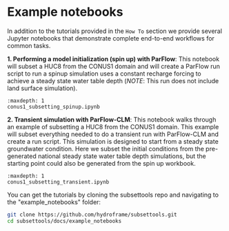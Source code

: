 Example notebooks
=================

In addition to the tutorials provided in the `How To` section we provide several Jupyter notebooks that demonstrate complete end-to-end workflows for common tasks.  

**1. Performing a model initialization (spin up) with ParFlow**: This notebook will subset a HUC8 from the CONUS1 domain and will create a ParFlow run script to run a spinup simulation uses a constant recharge forcing to achieve a steady state water table depth (*NOTE*: This run does not include land surface simulation).

```{toctree}
:maxdepth: 1
conus1_subsetting_spinup.ipynb
```


**2. Transient simulation with ParFlow-CLM**: This notebook walks through an example of subsetting a HUC8 from the CONUS1 domain. This example will subset everything needed to do a transient run with ParFlow-CLM and create a run script. This simulation is designed to start from a steady state groundwater condition.  Here we subset the initial conditions from the pre-generated national steady state water table depth simulations, but the starting point could also be generated from the spin up workbook.  

```{toctree}
:maxdepth: 1
conus1_subsetting_transient.ipynb
```

You can get the tutorials by cloning the subsettools repo and navigating to the "example_notebooks" folder:

```bash
git clone https://github.com/hydroframe/subsettools.git
cd subsettools/docs/example_notebooks
```